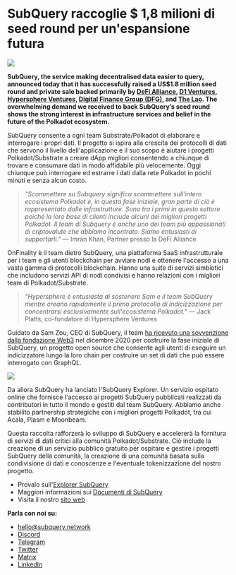 # SubQuery raccoglie $ 1,8 milioni di seed round per un'espansione futura

![](https://miro.medium.com/max/1400/0*CrM8-LKRt3slWAsN)

**SubQuery, the service making decentralised data easier to query, announced today that it has successfully raised a US$1.8 million seed round and private sale backed primarily by [DeFi Alliance](https://defialliance.co/), [D1 Ventures](https://d1.ventures/), [Hypersphere Ventures](https://hypersphere.ventures/), [Digital Finance Group (DFG)](https://www.dfg.group/), and [The Lao](https://www.thelao.io/). The overwhelming demand we received to back SubQuery’s seed round shows the strong interest in infrastructure services and belief in the future of the Polkadot ecosystem.**

SubQuery consente a ogni team Substrate/Polkadot di elaborare e interrogare i propri dati. Il progetto si ispira alla crescita dei protocolli di dati che servono il livello dell'applicazione e il suo scopo è aiutare i progetti Polkadot/Substrate a creare dApp migliori consentendo a chiunque di trovare e consumare dati in modo affidabile più velocemente. Oggi chiunque può interrogare ed estrarre i dati dalla rete Polkadot in pochi minuti e senza alcun costo.

> _"Scommettere su Subquery significa scommettere sull'intero ecosistema Polkadot e, in questa fase iniziale, gran parte di ciò è rappresentato dalle infrastrutture. Sono tra i primi in questo settore poiché la loro base di clienti include alcuni dei migliori progetti Polkadot. Il team di Subquery è anche uno dei team più appassionati di criptovalute che abbiamo incontrato. Siamo entusiasti di supportarli."_ — Imran Khan, Partner presso la DeFi Alliance

OnFinality è il team dietro SubQuery, una piattaforma SaaS infrastrutturale per i team e gli utenti blockchain per avviare nodi e ottenere l'accesso a una vasta gamma di protocolli blockchain. Hanno una suite di servizi simbiotici che includono servizi API di nodi condivisi e hanno relazioni con i migliori team di Polkadot/Substrate.

> _"Hypersphere è entusiasta di sostenere Sam e il team SubQuery mentre creano rapidamente il primo protocollo di indicizzazione per concentrarsi esclusivamente sull'ecosistema Polkadot."_ — Jack Platts, co-fondatore di Hypersphere Ventures

Guidato da Sam Zou, CEO di SubQuery, il team [ha ricevuto una sovvenzione dalla fondazione Web3](https://subquery.medium.com/subquery-delivers-its-open-source-sdk-following-a-web3-foundation-grant-20da26ae87f) nel dicembre 2020 per costruire la fase iniziale di SubQuery, un progetto open source che consente agli utenti di eseguire un indicizzatore lungo la loro chain per costruire un set di dati che può essere interrogato con GraphQL.

![](https://miro.medium.com/max/1000/0*kjspGYRr_BtMk015)

Da allora SubQuery ha lanciato l'SubQuery Explorer. Un servizio ospitato online che fornisce l'accesso ai progetti SubQuery pubblicati realizzati da contributori in tutto il mondo e gestiti dal team SubQuery. Abbiamo anche stabilito partnership strategiche con i migliori progetti Polkadot, tra cui Acala, Plasm e Moonbeam.

Questa raccolta rafforzerà lo sviluppo di SubQuery e accelererà la fornitura di servizi di dati critici alla comunità Polkadot/Substrate. Ciò include la creazione di un servizio pubblico gratuito per ospitare e gestire i progetti SubQuery della comunità, la creazione di una comunità basata sulla condivisione di dati e conoscenze e l'eventuale tokenizzazione del nostro progetto.

-   Provalo sull'[Explorer SubQuery](https://explorer.subquery.network/)
-   Maggiori informazioni sui [Documenti di SubQuery](https://doc.subquery.network/)
-   Visita il nostro [sito web](https://subquery.network/)

**Parla con noi su:**

-   [hello@subquery.network](mailto:hello@subquery.network)
-   [Discord](https://discord.com/invite/78zg8aBSMG)
-   [Telegram](https://t.me/subquerynetwork)
-   [Twitter](https://twitter.com/subquerynetwork)
-   [Matrix](https://matrix.to/#/#subquery:matrix.org)
-   [LinkedIn](https://www.linkedin.com/company/subquery)